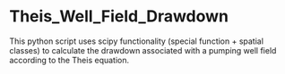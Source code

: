 # Theis_Well_Field_Drawdown
This python script uses scipy functionality (special function + spatial classes) to calculate the drawdown associated with a pumping well field according to the Theis equation.
